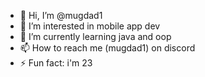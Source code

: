 - 👋 Hi, I’m @mugdad1
- 👀 I’m interested in mobile app dev
- 🌱 I’m currently learning java and oop
- 📫 How to reach me (mugdad1) on discord
- ⚡ Fun fact: i'm 23

<!---
mugdad1/mugdad1 is a ✨ special ✨ repository because its `README.md` (this file) appears on your GitHub profile.
You can click the Preview link to take a look at your changes.
--->

